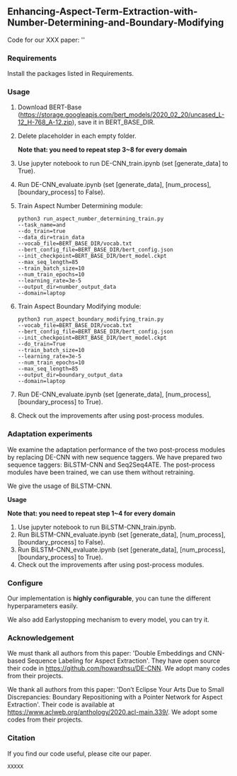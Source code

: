## Enhancing-Aspect-Term-Extraction-with-Number-Determining-and-Boundary-Modifying

Code for our XXX paper: ''

### Requirements

Install the packages listed in Requirements.

### Usage

1. Download BERT-Base (https://storage.googleapis.com/bert_models/2020_02_20/uncased_L-12_H-768_A-12.zip), save it in BERT_BASE_DIR.

2. Delete placeholder in each empty folder.

   **Note that: you need to repeat step 3~8 for every domain**

3. Use jupyter notebook to run DE-CNN_train.ipynb (set [generate_data] to True).

4. Run DE-CNN_evaluate.ipynb (set [generate_data], [num_process], [boundary_process] to False).

5. Train Aspect Number Determining module:

   ```
   python3 run_aspect_number_determining_train.py
   --task_name=and
   --do_train=true
   --data_dir=train_data
   --vocab_file=BERT_BASE_DIR/vocab.txt
   --bert_config_file=BERT_BASE_DIR/bert_config.json
   --init_checkpoint=BERT_BASE_DIR/bert_model.ckpt
   --max_seq_length=85
   --train_batch_size=10
   --num_train_epochs=10
   --learning_rate=3e-5
   --output_dir=number_output_data
   --domain=laptop
   ```

   

6. Train Aspect Boundary Modifying module:

   ```
   python3 run_aspect_boundary_modifying_train.py
   --vocab_file=BERT_BASE_DIR/vocab.txt
   --bert_config_file=BERT_BASE_DIR/bert_config.json
   --init_checkpoint=BERT_BASE_DIR/bert_model.ckpt
   --do_train=True
   --train_batch_size=10
   --learning_rate=3e-5
   --num_train_epochs=10
   --max_seq_length=85
   --output_dir=boundary_output_data
   --domain=laptop
   ```

   

7. Run DE-CNN_evaluate.ipynb (set [generate_data], [num_process], [boundary_process] to True).

8. Check out the improvements after using post-process modules.



### Adaptation experiments

We examine the adaptation performance of the two post-process modules by replacing DE-CNN with new sequence taggers. We have prepared two sequence taggers: BiLSTM-CNN and Seq2Seq4ATE. The post-process modules have been trained, we can use them without retraining.

We give the usage of BiLSTM-CNN.

**Usage**

**Note that: you need to repeat step 1~4 for every domain**

1. Use jupyter notebook to run BiLSTM-CNN_train.ipynb.
2. Run BiLSTM-CNN_evaluate.ipynb (set [generate_data], [num_process], [boundary_process] to False).
3. Run BiLSTM-CNN_evaluate.ipynb (set [generate_data], [num_process], [boundary_process] to True).
4. Check out the improvements after using post-process modules.



### Configure

Our implementation is **highly configurable**, you can tune the different hyperparameters easily.

We also add Earlystopping mechanism to every model, you can try it.



### Acknowledgement

We must thank all authors from this paper: 'Double Embeddings and CNN-based Sequence Labeling for Aspect Extraction'. They have open source their code in https://github.com/howardhsu/DE-CNN. We adopt many codes from their projects. 

We thank all authors from this paper:  'Don’t Eclipse Your Arts Due to Small Discrepancies: Boundary Repositioning with a Pointer Network for Aspect Extraction'. Their code is available at https://www.aclweb.org/anthology/2020.acl-main.339/. We adopt some codes from their projects. 



### Citation

If you find our code useful, please cite our paper.

```
XXXXX
```





